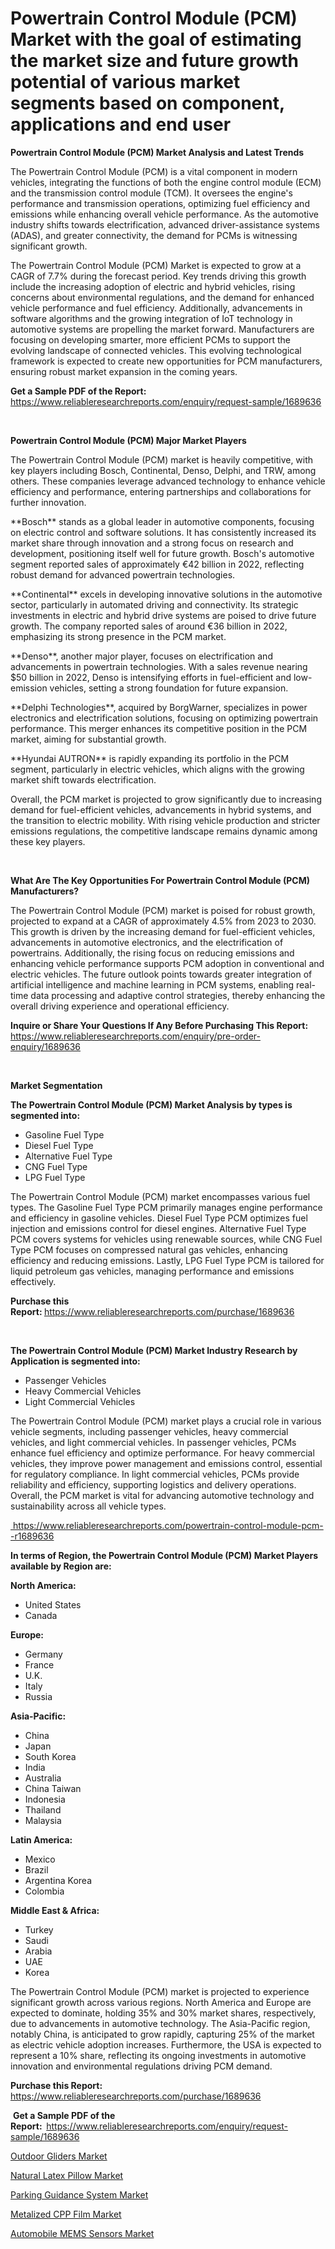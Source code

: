 <p><h1>Powertrain Control Module (PCM) Market with the goal of estimating the market size and future growth potential of various market segments based on component, applications and end user</h1></p><p><strong>Powertrain Control Module (PCM) Market Analysis and Latest Trends</strong></p>
<p><p>The Powertrain Control Module (PCM) is a vital component in modern vehicles, integrating the functions of both the engine control module (ECM) and the transmission control module (TCM). It oversees the engine's performance and transmission operations, optimizing fuel efficiency and emissions while enhancing overall vehicle performance. As the automotive industry shifts towards electrification, advanced driver-assistance systems (ADAS), and greater connectivity, the demand for PCMs is witnessing significant growth.</p><p>The Powertrain Control Module (PCM) Market is expected to grow at a CAGR of 7.7% during the forecast period. Key trends driving this growth include the increasing adoption of electric and hybrid vehicles, rising concerns about environmental regulations, and the demand for enhanced vehicle performance and fuel efficiency. Additionally, advancements in software algorithms and the growing integration of IoT technology in automotive systems are propelling the market forward. Manufacturers are focusing on developing smarter, more efficient PCMs to support the evolving landscape of connected vehicles. This evolving technological framework is expected to create new opportunities for PCM manufacturers, ensuring robust market expansion in the coming years.</p></p>
<p><strong>Get a Sample PDF of the Report:&nbsp;</strong> <a href="https://www.reliableresearchreports.com/enquiry/request-sample/1689636?utm_campaign=28&utm_medium=2&utm_source=Github&utm_content=ia&utm_term=17102024&utm_id=powertrain-control-module-pcm">https://www.reliableresearchreports.com/enquiry/request-sample/1689636</a></p>
<p>&nbsp;</p>
<p><strong>Powertrain Control Module (PCM) Major Market Players</strong></p>
<p><p>The Powertrain Control Module (PCM) market is heavily competitive, with key players including Bosch, Continental, Denso, Delphi, and TRW, among others. These companies leverage advanced technology to enhance vehicle efficiency and performance, entering partnerships and collaborations for further innovation.</p><p>**Bosch** stands as a global leader in automotive components, focusing on electric control and software solutions. It has consistently increased its market share through innovation and a strong focus on research and development, positioning itself well for future growth. Bosch's automotive segment reported sales of approximately €42 billion in 2022, reflecting robust demand for advanced powertrain technologies.</p><p>**Continental** excels in developing innovative solutions in the automotive sector, particularly in automated driving and connectivity. Its strategic investments in electric and hybrid drive systems are poised to drive future growth. The company reported sales of around €36 billion in 2022, emphasizing its strong presence in the PCM market.</p><p>**Denso**, another major player, focuses on electrification and advancements in powertrain technologies. With a sales revenue nearing $50 billion in 2022, Denso is intensifying efforts in fuel-efficient and low-emission vehicles, setting a strong foundation for future expansion.</p><p>**Delphi Technologies**, acquired by BorgWarner, specializes in power electronics and electrification solutions, focusing on optimizing powertrain performance. This merger enhances its competitive position in the PCM market, aiming for substantial growth.</p><p>**Hyundai AUTRON** is rapidly expanding its portfolio in the PCM segment, particularly in electric vehicles, which aligns with the growing market shift towards electrification.</p><p>Overall, the PCM market is projected to grow significantly due to increasing demand for fuel-efficient vehicles, advancements in hybrid systems, and the transition to electric mobility. With rising vehicle production and stricter emissions regulations, the competitive landscape remains dynamic among these key players.</p></p>
<p>&nbsp;</p>
<p><strong>What Are The Key Opportunities For Powertrain Control Module (PCM) Manufacturers?</strong></p>
<p><p>The Powertrain Control Module (PCM) market is poised for robust growth, projected to expand at a CAGR of approximately 4.5% from 2023 to 2030. This growth is driven by the increasing demand for fuel-efficient vehicles, advancements in automotive electronics, and the electrification of powertrains. Additionally, the rising focus on reducing emissions and enhancing vehicle performance supports PCM adoption in conventional and electric vehicles. The future outlook points towards greater integration of artificial intelligence and machine learning in PCM systems, enabling real-time data processing and adaptive control strategies, thereby enhancing the overall driving experience and operational efficiency.</p></p>
<p><strong>Inquire or Share Your Questions If Any Before Purchasing This Report:</strong> <a href="https://www.reliableresearchreports.com/enquiry/pre-order-enquiry/1689636?utm_campaign=28&utm_medium=2&utm_source=Github&utm_content=ia&utm_term=17102024&utm_id=powertrain-control-module-pcm">https://www.reliableresearchreports.com/enquiry/pre-order-enquiry/1689636</a></p>
<p>&nbsp;</p>
<p><strong>Market Segmentation</strong></p>
<p><strong>The Powertrain Control Module (PCM) Market Analysis by types is segmented into:</strong></p>
<p><ul><li>Gasoline Fuel Type</li><li>Diesel Fuel Type</li><li>Alternative Fuel Type</li><li>CNG Fuel Type</li><li>LPG Fuel Type</li></ul></p>
<p><p>The Powertrain Control Module (PCM) market encompasses various fuel types. The Gasoline Fuel Type PCM primarily manages engine performance and efficiency in gasoline vehicles. Diesel Fuel Type PCM optimizes fuel injection and emissions control for diesel engines. Alternative Fuel Type PCM covers systems for vehicles using renewable sources, while CNG Fuel Type PCM focuses on compressed natural gas vehicles, enhancing efficiency and reducing emissions. Lastly, LPG Fuel Type PCM is tailored for liquid petroleum gas vehicles, managing performance and emissions effectively.</p></p>
<p><strong>Purchase this Report:&nbsp;</strong><a href="https://www.reliableresearchreports.com/purchase/1689636?utm_campaign=28&utm_medium=2&utm_source=Github&utm_content=ia&utm_term=17102024&utm_id=powertrain-control-module-pcm">https://www.reliableresearchreports.com/purchase/1689636</a></p>
<p>&nbsp;</p>
<p><strong>The Powertrain Control Module (PCM) Market Industry Research by Application is segmented into:</strong></p>
<p><ul><li>Passenger Vehicles</li><li>Heavy Commercial Vehicles</li><li>Light Commercial Vehicles</li></ul></p>
<p><p>The Powertrain Control Module (PCM) market plays a crucial role in various vehicle segments, including passenger vehicles, heavy commercial vehicles, and light commercial vehicles. In passenger vehicles, PCMs enhance fuel efficiency and optimize performance. For heavy commercial vehicles, they improve power management and emissions control, essential for regulatory compliance. In light commercial vehicles, PCMs provide reliability and efficiency, supporting logistics and delivery operations. Overall, the PCM market is vital for advancing automotive technology and sustainability across all vehicle types.</p></p>
<p><a href="https://www.reliableresearchreports.com/powertrain-control-module-pcm--r1689636?utm_campaign=28&utm_medium=2&utm_source=Github&utm_content=ia&utm_term=17102024&utm_id=powertrain-control-module-pcm">&nbsp;https://www.reliableresearchreports.com/powertrain-control-module-pcm--r1689636</a></p>
<p><strong>In terms of Region, the Powertrain Control Module (PCM) Market Players available by Region are:</strong></p>
<p>
    <p> <strong> North America: </strong>
        <ul>
            <li>United States</li>
            <li>Canada</li>
        </ul>
        </p> 
    <p> <strong> Europe: </strong>
        <ul>
            <li>Germany</li>
            <li>France</li>
            <li>U.K.</li>
            <li>Italy</li>
            <li>Russia</li>
        </ul>
        </p> 
    <p> <strong> Asia-Pacific: </strong>
        <ul>
            <li>China</li>
            <li>Japan</li>
            <li>South Korea</li>
            <li>India</li>
            <li>Australia</li>
            <li>China Taiwan</li>
            <li>Indonesia</li>
            <li>Thailand</li>
            <li>Malaysia</li>
        </ul>
        </p> 
    <p> <strong> Latin America: </strong>
        <ul>
            <li>Mexico</li>
            <li>Brazil</li>
            <li>Argentina Korea</li>
            <li>Colombia</li>
        </ul>
        </p> 
    <p> <strong> Middle East & Africa: </strong>
        <ul>
            <li>Turkey</li>
            <li>Saudi</li>
            <li>Arabia</li>
            <li>UAE</li>
            <li>Korea</li>
        </ul>
    </p>
    </p>
<p><p>The Powertrain Control Module (PCM) market is projected to experience significant growth across various regions. North America and Europe are expected to dominate, holding 35% and 30% market shares, respectively, due to advancements in automotive technology. The Asia-Pacific region, notably China, is anticipated to grow rapidly, capturing 25% of the market as electric vehicle adoption increases. Furthermore, the USA is expected to represent a 10% share, reflecting its ongoing investments in automotive innovation and environmental regulations driving PCM demand.</p></p>
<p><strong>Purchase this Report: </strong><a href="https://www.reliableresearchreports.com/purchase/1689636?utm_campaign=28&utm_medium=2&utm_source=Github&utm_content=ia&utm_term=17102024&utm_id=powertrain-control-module-pcm">https://www.reliableresearchreports.com/purchase/1689636</a></p>
<p>&nbsp;<strong>Get a Sample PDF of the Report:&nbsp;&nbsp;</strong><a href="https://www.reliableresearchreports.com/enquiry/request-sample/1689636?utm_campaign=28&utm_medium=2&utm_source=Github&utm_content=ia&utm_term=17102024&utm_id=powertrain-control-module-pcm">https://www.reliableresearchreports.com/enquiry/request-sample/1689636</a></p>
<p><strong></strong></p>
<p><p><a href="https://issuu.com/reportprime-2/docs/outdoor-gliders-market-size-2030.pp_b187950764f007?utm_campaign=28&utm_medium=2&utm_source=Github&utm_content=ia&utm_term=17102024&utm_id=powertrain-control-module-pcm">Outdoor Gliders Market</a></p><p><a href="https://www.linkedin.com/pulse/global-natural-latex-pillow-industry-analysis-report-market-p0tpe?utm_campaign=28&utm_medium=2&utm_source=Github&utm_content=ia&utm_term=17102024&utm_id=powertrain-control-module-pcm">Natural Latex Pillow Market</a></p><p><a href="https://github.com/RuthLucas64/Market-Research-Report-List-1/blob/main/parking-guidance-system-market.md?utm_campaign=28&utm_medium=2&utm_source=Github&utm_content=ia&utm_term=17102024&utm_id=powertrain-control-module-pcm">Parking Guidance System Market</a></p><p><a href="https://www.linkedin.com/pulse/metalized-cpp-film-market-penetration-strategies-untapped-q46se?utm_campaign=28&utm_medium=2&utm_source=Github&utm_content=ia&utm_term=17102024&utm_id=powertrain-control-module-pcm">Metalized CPP Film Market</a></p><p><a href="https://github.com/NathanColeman327/Market-Research-Report-List-1/blob/main/automobile-mems-sensors-market.md?utm_campaign=28&utm_medium=2&utm_source=Github&utm_content=ia&utm_term=17102024&utm_id=powertrain-control-module-pcm">Automobile MEMS Sensors Market</a></p></p>